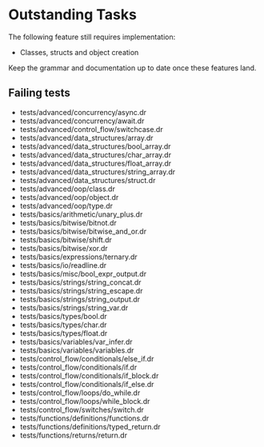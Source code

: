 # Outstanding Tasks

The following feature still requires implementation:

- Classes, structs and object creation

Keep the grammar and documentation up to date once these features land.

## Failing tests

- tests/advanced/concurrency/async.dr
- tests/advanced/concurrency/await.dr
- tests/advanced/control_flow/switchcase.dr
- tests/advanced/data_structures/array.dr
- tests/advanced/data_structures/bool_array.dr
- tests/advanced/data_structures/char_array.dr
- tests/advanced/data_structures/float_array.dr
- tests/advanced/data_structures/string_array.dr
- tests/advanced/data_structures/struct.dr
- tests/advanced/oop/class.dr
- tests/advanced/oop/object.dr
- tests/advanced/oop/type.dr
- tests/basics/arithmetic/unary_plus.dr
- tests/basics/bitwise/bitnot.dr
- tests/basics/bitwise/bitwise_and_or.dr
- tests/basics/bitwise/shift.dr
- tests/basics/bitwise/xor.dr
- tests/basics/expressions/ternary.dr
- tests/basics/io/readline.dr
- tests/basics/misc/bool_expr_output.dr
- tests/basics/strings/string_concat.dr
- tests/basics/strings/string_escape.dr
- tests/basics/strings/string_output.dr
- tests/basics/strings/string_var.dr
- tests/basics/types/bool.dr
- tests/basics/types/char.dr
- tests/basics/types/float.dr
- tests/basics/variables/var_infer.dr
- tests/basics/variables/variables.dr
- tests/control_flow/conditionals/else_if.dr
- tests/control_flow/conditionals/if.dr
- tests/control_flow/conditionals/if_block.dr
- tests/control_flow/conditionals/if_else.dr
- tests/control_flow/loops/do_while.dr
- tests/control_flow/loops/while_block.dr
- tests/control_flow/switches/switch.dr
- tests/functions/definitions/functions.dr
- tests/functions/definitions/typed_return.dr
- tests/functions/returns/return.dr
